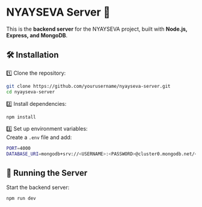 # NYAYSEVA Server 🚀

This is the **backend server** for the NYAYSEVA project, built with **Node.js, Express, and MongoDB**.

## 🛠 Installation

1️⃣ Clone the repository:  
```sh
git clone https://github.com/yourusername/nyayseva-server.git
cd nyayseva-server
```

2️⃣ Install dependencies:  
```sh
npm install
```

3️⃣ Set up environment variables:  
Create a `.env` file and add:
```sh
PORT=4000
DATABASE_URI=mongodb+srv://<USERNAME>:<PASSWORD>@cluster0.mongodb.net/<DATABASE_NAME>?retryWrites=true&w=majority
```

## 🚀 Running the Server

Start the backend server:  
```sh
npm run dev
```

